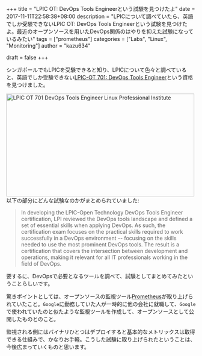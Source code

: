 +++
title = "LPIC OT: DevOps Tools Engineerという試験を見つけたよ"
date = 2017-11-11T22:58:38+08:00
description = "LPICについて調べていたら、英語でしか受験できないLPIC OT: DevOps Tools Engineerという試験を見つけたよ。最近のオープンソースを用いたDevOps関係のはやりを抑えた試験になっているみたい"
tags = ["prometheus"]
categories = ["Labs", "Linux", "Monitoring"]
author = "kazu634"

draft = false
+++

シンガポールでもLPICを受験できると知り、LPICについて色々と調べていると、英語でしか受験できない[LPIC\-OT 701: DevOps Tools Engineer](http://www.lpi.org/our-certifications/lpic-ot-devops-overview)という資格を見つけました。

<a data-flickr-embed="true"  href="http://www.lpi.org/our-certifications/lpic-ot-devops-overview" title="LPIC OT 701  DevOps Tools Engineer   Linux Professional Institute"><img src="https://farm5.staticflickr.com/4556/38278788676_0cd63ffc01.jpg" width="500" height="273" alt="LPIC OT 701  DevOps Tools Engineer   Linux Professional Institute"></a><script async src="//embedr.flickr.com/assets/client-code.js" charset="utf-8"></script>
以下の部分にどんな試験なのかがまとめられていました:

> In developing the LPIC-Open Technology DevOps Tools Engineer certification, LPI reviewed the DevOps tools landscape and defined a set of essential skills when applying DevOps. As such, the certification exam focuses on the practical skills required to work successfully in a DevOps environment -- focusing on the skills needed to use the most prominent DevOps tools. The result is a certification that covers the intersection between development and operations, making it relevant for all IT professionals working in the field of DevOps.

要するに、DevOpsで必要となるツールを調べて、試験としてまとめてみたということらしいです。

驚きポイントとしては、オープンソースの監視ツール[Prometheus](https://prometheus.io/)が取り上げられていたこと。`Google`に勤務していた人が一時的に他の会社に就職して、`Google`で使われていたのと似たような監視ツールを作成して、オープンソースとして公開したものとのこと。

監視される側にはバイナリひとつはデプロイすると基本的なメトリックスは取得できる仕組みで、かなりお手軽。こうした試験に取り上げられたということは、今後広まっていくものと思います。


